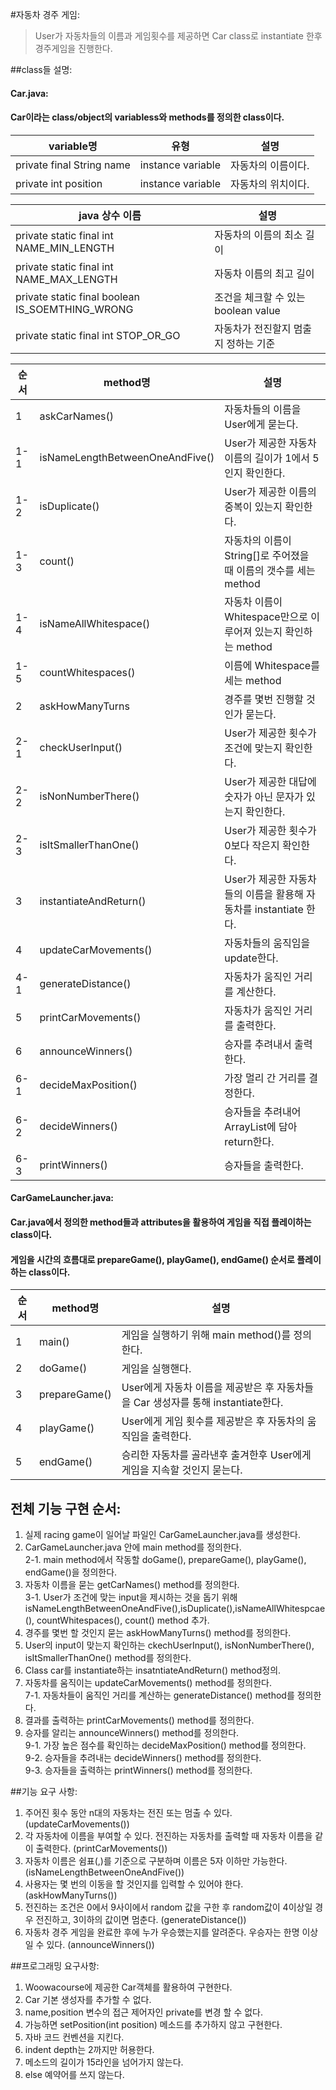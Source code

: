#자동차 경주 게임:
>User가 자동차들의 이름과 게임횟수를 제공하면 Car class로 instantiate 한후 경주게임을 진행한다.

##class들 설명:

#### Car.java: 
#### Car이라는 class/object의 variabless와 methods를 정의한 class이다.

|variable명|유형|설명|
|---|---|---|
|private final String name|instance variable| 자동차의 이름이다.|
|private int position|instance variable|자동차의 위치이다.|

|java 상수 이름|설명|
|---|---|
|private static final int NAME_MIN_LENGTH|자동차의 이름의 최소 길이|
|private static final int NAME_MAX_LENGTH|자동차 이름의 최고 길이|
|private static final boolean IS_SOEMTHING_WRONG|조건을 체크할 수 있는 boolean value|
|private static final int STOP_OR_GO|자동차가 전진할지 멈출지 정하는 기준|

|  순서 |  method명 |  설명 |
|---|---|---|
|1|  askCarNames() |  자동차들의 이름을 User에게 묻는다. |
|1-1| isNameLengthBetweenOneAndFive() | User가 제공한 자동차 이름의 길이가 1에서 5인지 확인한다.|
|1-2|  isDuplicate()  |   User가 제공한 이름의 중복이 있는지 확인한다.|
|1-3| count()| 자동차의 이름이 String[]로 주어졌을 때 이름의 갯수를 세는 method|
|1-4|isNameAllWhitespace()|자동차 이름이 Whitespace만으로 이루어져 있는지 확인하는 method|
|1-5|countWhitespaces()|이름에 Whitespace를 세는 method|
|2| askHowManyTurns| 경주를 몇번 진행할 것인가 묻는다.|
|2-1| checkUserInput()|User가 제공한 횟수가 조건에 맞는지 확인한다.|
|2-2|isNonNumberThere()|User가 제공한 대답에 숫자가 아닌 문자가 있는지 확인한다.|
|2-3|isItSmallerThanOne()|User가 제공한 횟수가 0보다 작은지 확인한다.|
|3|instantiateAndReturn()|User가 제공한 자동차들의 이름을 활용해 자동차를 instantiate 한다.|
|4|updateCarMovements()|자동차들의 움직임을 update한다.|
|4-1|generateDistance()|자동차가 움직인 거리를 계산한다.|
|5|printCarMovements()|자동차가 움직인 거리를 출력한다.|
|6|announceWinners()|승자를 추려내서 출력한다.|
|6-1|decideMaxPosition()|가장 멀리 간 거리를 결정한다.|
|6-2|decideWinners()|승자들을 추려내어 ArrayList<Car>에 담아 return한다.|
|6-3|printWinners()|승자들을 출력한다.|

#### CarGameLauncher.java: 
#### Car.java에서 정의한 method들과 attributes을 활용하여 게임을 직접 플레이하는 class이다.
#### 게임을 시간의 흐름대로 prepareGame(), playGame(), endGame() 순서로 플레이하는 class이다.

|순서|method명|설명|
|---|---|---|
|1|main()|게임을 실행하기 위해 main method()를 정의한다.|
|2|doGame()|게임을 실행핸다.|
|3|prepareGame()|User에게 자동차 이름을 제공받은 후 자동차들을 Car 생성자를 통해 instantiate한다.|
|4|playGame()|User에게 게임 횟수를 제공받은 후 자동차의 움직임을 출력한다.|
|5|endGame()|승리한 자동차를 골라낸후 출겨한후 User에게 게임을 지속할 것인지 묻는다.|

## 전체 기능 구현 순서:

1. 실제 racing game이 일어날 파일인 CarGameLauncher.java를 생성한다.
2. CarGameLauncher.java 안에 main method를 정의한다.
<br/>2-1. main method에서 작동할 doGame(), prepareGame(), playGame(), endGame()을 정의한다.
3. 자동차 이름을 묻는 getCarNames() method를 정의한다.
<br/>3-1. User가 조건에 맞는 input을 제시하는 것을 돕기 위해 isNameLengthBetweenOneAndFive(),isDuplicate(),isNameAllWhitespcae(), countWhitespaces(), count() method 추가.
4. 경주를 몇번 할 것인지 묻는 askHowManyTurns() method를 정의한다.
5. User의 input이 맞는지 확인하는 ckechUserInput(), isNonNumberThere(), isItSmallerThanOne() method를 정의한다.
6. Class car를 instantiate하는 insatntiateAndReturn() method정의.
7. 자동차를 움직이는 updateCarMovements() method를 정의한다.
<br/>7-1. 자동차들이 움직인 거리를 계산하는 generateDistance() method를 정의한다.
8. 결과를 출력하는 printCarMovements() method를 정의한다.
9. 승자를 알리는 announceWinners() method를 정의한다.
<br/>9-1. 가장 높은 점수를 확인하는 decideMaxPosition() method를 정의한다.
<br/>9-2. 승자들을 추려내는 decideWinners() method를 정의한다.
<br/>9-3. 승자들을 출력하는 printWinners() method를 정의한다.

##기능 요구 사항:
1. 주어진 횟수 동안 n대의 자동차는 전진 또는 멈출 수 있다. (updateCarMovements())
2. 각 자동차에 이름을 부여할 수 있다. 전진하는 자동차를 출력할 때 자동차 이름을 같이 출력한다. (printCarMovements())
3. 자동차 이름은 쉼표(,)를 기준으로 구분하며 이름은 5자 이하만 가능한다. (isNameLengthBetweenOneAndFive())
4. 사용자는 몇 번의 이동을 할 것인지를 입력할 수 있어야 한다. (askHowManyTurns())
5. 전진하는 조건은 0에서 9사이에서 random 값을 구한 후 random값이 4이상일 경우 전진하고, 3이하의 값이면 멈춘다. (generateDistance())
6. 자동차 경주 게임을 완료한 후에 누가 우승했는지를 알려준다. 우승자는 한명 이상일 수 있다. (announceWinners())

##프로그래밍 요구사항:
1. Woowacourse에 제공한 Car객체를 활용하여 구현한다.
2. Car 기본 생성자를 추가할 수 없다.
3. name,position 변수의 접근 제어자인 private를 변경 할 수 없다.
4. 가능하면 setPosition(int position) 메소드를 추가하지 않고 구현한다.
5. 자바 코드 컨벤션을 지킨다.
6. indent depth는 2까지만 허용한다.
7. 메소드의 길이가 15라인을 넘어가지 않는다.
8. else 예약어를 쓰지 않는다.